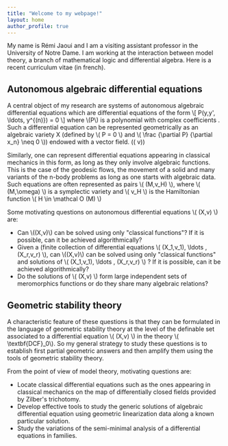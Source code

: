 ```yaml
---
title: "Welcome to my webpage!"
layout: home
author_profile: true
---
```



My name is Rémi Jaoui and I am a visiting assistant professor in the University of Notre Dame. I am working at the interaction between model theory, a branch of mathematical logic and differential algebra. 
Here is a recent curriculum vitae (in french).


## Autonomous algebraic differential equations

A central object of my research are systems of autonomous algebraic differential equations which are differential equations of the form \\[ P(y,y', \ldots, y^{(n)}) = 0 \\]
where \\(P\\) is a polynomial with complex coefficients . Such a differential equation can be represented geometrically as an algebraic variety X (defined by \\( P = 0 \\)  and \\( \frac {\partial P} {\partial x_n} \neq 0 \\)) endowed with a vector field. \(( v\))

Similarly, one can represent differential equations appearing in classical mechanics in this form, as long as they only involve algebraic functions. This is the case of the geodesic flows, the movement of a solid and many variants of the n-body problems as long as one starts with algebraic data.  Such equations are often represented as pairs  \\( (M,v_H) \\), where \\( (M,\omega) \\) is a symplectic variety and \\( v_H \\) is the Hamiltonian function \\( H \in \mathcal O (M) \\) 


Some motivating questions on autonomous differential equations  \\( (X,v) \\) are:
  * Can \\((X,v)\\) can be solved using only "classical functions"? If it is possible, can it be achieved algorithmically?  
  * Given a (finite collection of differential equations \\( (X_1,v_1), \ldots , (X_r,v_r) \\), can  \\((X,v)\\) can be solved using only "classical functions" and solutions of \\( (X_1,v_1), \ldots , (X_r,v_r) \\) ? If it is possible, can it be achieved algorithmically?
   * Do the solutions of \\( (X,v) \\)  form large independent sets of  meromorphics functions or do they share many algebraic relations?  

## Geometric stability theory

A characteristic feature of these questions is that they can be formulated in the language of geometric stability theory at the level of the definable set  associated to a differential equation \\( (X,v) \\)   in the theory \\( \textbf{DCF}_0\\). So my general strategy to study these questions is to establish first partial geometric answers and then amplify them using the tools of geometric stability theory. 

From the point of view of model theory, motivating questions are:

  * Locate classical differential equations such as the ones appearing in classical mechanics on the map of differentially closed fields provided by Zilber's trichotomy. 
  * Develop effective tools to study the generic solutions of algebraic differential equation using geometric linearization data along a known particular solution.
  * Study the variations of the semi-minimal analysis of a differential equations in families.
  
